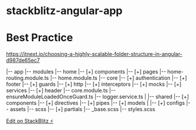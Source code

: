 # stackblitz-angular-app

# Best Practice
https://itnext.io/choosing-a-highly-scalable-folder-structure-in-angular-d987de65ec7

|-- app
     |-- modules
       |-- home
           |-- [+] components
           |-- [+] pages
           |-- home-routing.module.ts
           |-- home.module.ts
     |-- core
       |-- [+] authentication
       |-- [+] footer
       |-- [+] guards
       |-- [+] http
       |-- [+] interceptors
       |-- [+] mocks
       |-- [+] services
       |-- [+] header
       |-- core.module.ts
       |-- ensureModuleLoadedOnceGuard.ts
       |-- logger.service.ts
     |
     |-- shared
          |-- [+] components
          |-- [+] directives
          |-- [+] pipes
          |-- [+] models
     |
     |-- [+] configs
|-- assets
     |-- scss
          |-- [+] partials
          |-- _base.scss
          |-- styles.scss

[Edit on StackBlitz ⚡️](https://stackblitz.com/edit/stackblitz-angular-app)